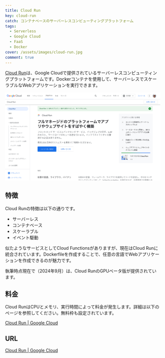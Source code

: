 ```yaml
---
title: Cloud Run
key: cloud-run
catch: コンテナベースのサーバーレスコンピューティングプラットフォーム
tags:
  - Serverless
  - Google Cloud
  - FaaS
  - Docker
cover: /assets/images/cloud-run.jpg
comment: true
---
```


[Cloud Run](https://cloud.google.com/run)は、Google Cloudで提供されているサーバーレスコンピューティングプラットフォームです。Dockerコンテナを使用して、サーバーレスでスケーラブルなWebアプリケーションを実行できます。

[![Cloud RunのWebサイト](/assets/images/cloud-run.jpg)](https://cloud.google.com/run)

<!--more-->

## 特徴

Cloud Runの特徴は以下の通りです。

- サーバーレス
- コンテナベース
- スケーラブル
- イベント駆動

似たようなサービスとしてCloud Functionsがありますが、現在はCloud Runに統合されています。Dockerfileを作成することで、任意の言語でWebアプリケーションを作成できるのが魅力です。

執筆時点現在で（2024年9月）は、Cloud RunのGPUベータ版が提供されています。

## 料金

Cloud RunはCPUとメモリ、実行時間によって料金が発生します。詳細は以下のページを参照してください。無料枠も設定されています。

[Cloud Run \| Google Cloud](https://cloud.google.com/run?hl=ja#pricing)


## URL

[Cloud Run \| Google Cloud](https://cloud.google.com/run)
